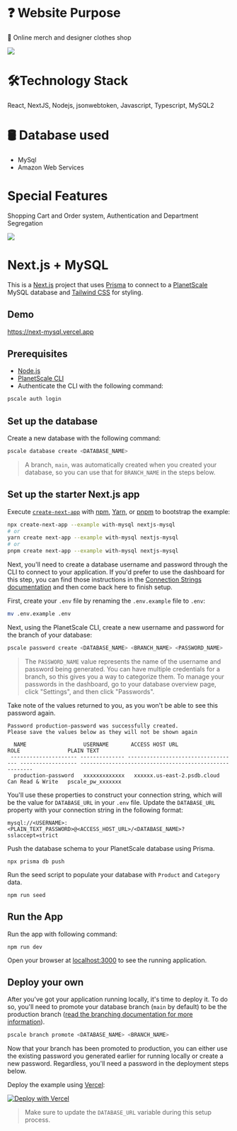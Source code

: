 <h1>❓ Website Purpose</h1>
<p>🥻 Online merch and designer clothes shop</p>
<img src="https://github.com/AlexaBailey/merch-shop/assets/93386868/7e8f428d-c041-4d8b-b56c-fbccbfcf3214"/>

<h1>🛠️Technology Stack</h1>
<p>React, NextJS, Nodejs, jsonwebtoken, Javascript, Typescript, MySQL2</p>
<h1>🛢️ Database used</h1>
<ul>
<li>MySql</li>
<li>Amazon Web Services</li>
</ul>
<h1>Special Features</h1>
<p>Shopping Cart and Order system, Authentication and Department Segregation</p>
<img src="https://github.com/AlexaBailey/merch-shop/assets/93386868/717855ed-9598-40f6-b24a-b61dbe912b42"/>

# Next.js + MySQL

This is a [Next.js](https://nextjs.org/) project that uses [Prisma](https://www.prisma.io/) to connect to a [PlanetScale](https://planetscale.com/) MySQL database and [Tailwind CSS](https://tailwindcss.com/) for styling.

## Demo

https://next-mysql.vercel.app

## Prerequisites

- [Node.js](https://nodejs.org/en/download/)
- [PlanetScale CLI](https://github.com/planetscale/cli)
- Authenticate the CLI with the following command:

```sh
pscale auth login
```

## Set up the database

Create a new database with the following command:

```sh
pscale database create <DATABASE_NAME>
```

> A branch, `main`, was automatically created when you created your database, so you can use that for `BRANCH_NAME` in the steps below.

## Set up the starter Next.js app

Execute [`create-next-app`](https://github.com/vercel/next.js/tree/canary/packages/create-next-app) with [npm](https://docs.npmjs.com/cli/init), [Yarn](https://yarnpkg.com/lang/en/docs/cli/create/), or [pnpm](https://pnpm.io) to bootstrap the example:

```bash
npx create-next-app --example with-mysql nextjs-mysql
# or
yarn create next-app --example with-mysql nextjs-mysql
# or
pnpm create next-app --example with-mysql nextjs-mysql
```

Next, you'll need to create a database username and password through the CLI to connect to your application. If you'd prefer to use the dashboard for this step, you can find those instructions in the [Connection Strings documentation](https://docs.planetscale.com/concepts/connection-strings#creating-a-password) and then come back here to finish setup.

First, create your `.env` file by renaming the `.env.example` file to `.env`:

```sh
mv .env.example .env
```

Next, using the PlanetScale CLI, create a new username and password for the branch of your database:

```sh
pscale password create <DATABASE_NAME> <BRANCH_NAME> <PASSWORD_NAME>
```

> The `PASSWORD_NAME` value represents the name of the username and password being generated. You can have multiple credentials for a branch, so this gives you a way to categorize them. To manage your passwords in the dashboard, go to your database overview page, click "Settings", and then click "Passwords".

Take note of the values returned to you, as you won't be able to see this password again.

```text
Password production-password was successfully created.
Please save the values below as they will not be shown again

  NAME                  USERNAME       ACCESS HOST URL                     ROLE               PLAIN TEXT
 --------------------- -------------- ----------------------------------- ------------------ -------------------------------------------------------
  production-password   xxxxxxxxxxxxx   xxxxxx.us-east-2.psdb.cloud   Can Read & Write   pscale_pw_xxxxxxx
```

You'll use these properties to construct your connection string, which will be the value for `DATABASE_URL` in your `.env` file. Update the `DATABASE_URL` property with your connection string in the following format:

```text
mysql://<USERNAME>:<PLAIN_TEXT_PASSWORD>@<ACCESS_HOST_URL>/<DATABASE_NAME>?sslaccept=strict
```

Push the database schema to your PlanetScale database using Prisma.

`npx prisma db push`

Run the seed script to populate your database with `Product` and `Category` data.

`npm run seed`

## Run the App

Run the app with following command:

`npm run dev`

Open your browser at [localhost:3000](localhost:3000) to see the running application.

## Deploy your own

After you've got your application running locally, it's time to deploy it. To do so, you'll need to promote your database branch (`main` by default) to be the production branch ([read the branching documentation for more information](https://docs.planetscale.com/concepts/branching)).

```sh
pscale branch promote <DATABASE_NAME> <BRANCH_NAME>
```

Now that your branch has been promoted to production, you can either use the existing password you generated earlier for running locally or create a new password. Regardless, you'll need a password in the deployment steps below.

Deploy the example using [Vercel](https://vercel.com?utm_source=github&utm_medium=readme&utm_campaign=next-example):

[![Deploy with Vercel](https://vercel.com/button)](https://vercel.com/new/git/external?repository-url=https://github.com/vercel/next.js/tree/canary/examples/with-mysql&project-name=with-mysql&repository-name=with-mysql&env=DATABASE_URL)

> Make sure to update the `DATABASE_URL` variable during this setup process.
